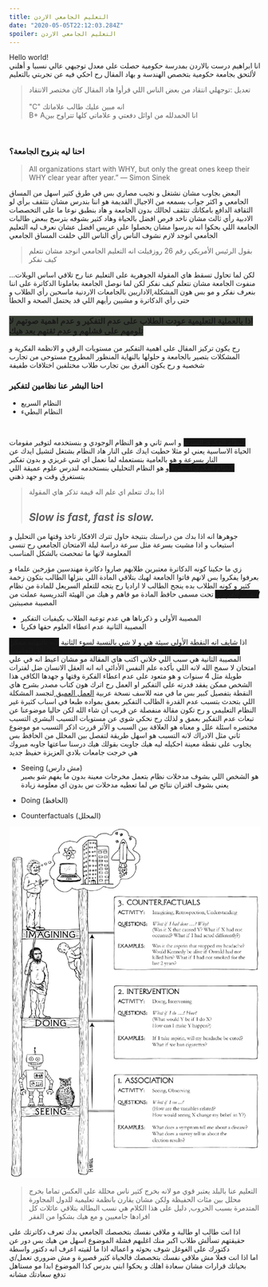 ```yaml
---
title: التعليم الجامعي الاردن 
date: "2020-05-05T22:12:03.284Z"
spoiler: التعليم الجامعي الاردن
---
```

Hello world!<br>
 انا ابراهيم درست بالاردن بمدرسة حكومية حصلت على معدل توجيهي عالي نسبيا و أهلني لألتحق بجامعة حكومية بتخصص الهندسة و بهاد المقال رح احكي فيه عن تجربتي بالتعليم 

> تعديل :توجهلي انتقاد من بعض الناس اللي قرأوا هاد المقال كان مختصر الانتقاد  
<br>"C"  انه مبين عليك طالب علاماتك 
<br>B+ Aانا الحمدلله من اوائل دفعتي و علاماتي كلها تتراوح بين 
<br>

### احنا ليه بنروح الجامعة؟ <br>
>All organizations start with WHY, but only the great ones keep their WHY clear year after year.”
― Simon Sinek<br>

البعض بجاوب مشان نشتغل و نجيب مصاري بس في طرق كثير اسهل من المساق الجامعي و اكثر جواب بسمعه من الاجيال القديمة هو اننا بندرس مشان نتثقف برأي لو الثقافة الدافع بامكانك تتثقف لحالك بدون الجامعة و هاد بنطبق نوعا ما على التخصصات الادبية رأي ثالث مشان ناخد فرص افضل بالحياة وهاد كثير بشوفه بترسخ ببعض طالبات الجامعة اللي بحكوا انه بدرسوا مشان يحصلوا على عريس افضل
عشان نعرف ليه التعليم الجامعي انوجد لازم نشوف الناس رأي الناس اللي خلقت المساق الجامعي 
> بقول الرئيس الأمريكي رقم 26 روزفيلت انه التعليم الجامعي انوجد مشان نتعلم كيف نفكر

...لكن لما تحاول تسقط هاي المقولة الجوهرية على التعليم عنا رح تلاقي اساس الويلات  
منفوت الجامعة مشان نتعلم كيف نفكر لكن لما نوصل الجامعة بعاملونا الدكاترة على اننا بنعرف نفكر و مو بس هون المشكلة,الاداريين بالجامعات الاردنية ماسحين رأي الطلاب و حتى رأي الدكاترة و مشيين رأيهم اللي قد يحتمل الصحة و الخطأ
### <span style="background-color: rgb(54, 60, 50)"> اذا بالعملية التعليمية عودت الطلاب على عدم التفكير و عدم اهمية صوتهم لا تلومهم على فشلهم و عدم ثقتهم بعد  هيك</span>

رح يكون تركيز المقال على اهمية التفكير من مستويات الرقي و الانظمة الفكرية و المشكلات بتصير بالجامعة و حلولها بالنهاية المنظور المطروح مستوحى من تجارب شخصية و رح يكون الفرق بين تجارب طلاب مختلفين اختلافات طفيفة

### احنا البشر عنا نظامين لتفكير 
* النظام السريع
* النظام البطيء
<br>

<span style="background-color: rgb(21, 20,20)"> <b>النظام الفكري السريع</b></span>
 و اسم ثاني و هو النظام الوجودي و بنستخدمه لتوفير مقومات الحياة الاساسية يعني لو مثلا حطيت ايدك على النار هاد النظام بشتغل لتشيل ايدك عن النار بسرعة و هو بالعامية بنستعمله لما نعمل اي شي غريزي و بدون تفكير <br> 
 <span style="background-color: rgb(21, 20,20)"><b> النظام الفكري البطيء</b> </span>
 و هو النظام التحليلي بنستخدمه لندرس علوم عميقة اللي بتستغرق وقت و جهد ذهني <br>

> اذا بدك تتعلم اي علم اله قيمة تذكر هاي المقولة
> ## <b><i> Slow is fast, fast is slow. </i></b>
جوهرها انه اذا بدك من دراستك بنتيجة حاول تترك الافكار تاخذ وقتها من التحليل و استيعاب و اذا مشيت بسرعة مثل سرعة دراسة ليلة الامتحان الجامعي رح تنسى المعلومة لانها ما تمحصت بالشكل المناسب

زي ما حكينا كونه الدكاترة معتبرين طلابهم صاروا دكاترة مهندسين مؤرخين علماء و بعرفوا يفكروا بس لانهم فاتوا الجامعة لهيك بتلاقي المادة اللي بنزلها الطالب بتكون زخمة كثير و كونه الطلاب بده ينجح الطالب لا اراديا رح يتجه للتعلم السريعل للمادة من نظام
 <span style="background-color: rgb(21, 20,20)"><b><i> التفكير الغريزي</b></i></span>
 تحت مسمى حافظ المادة مو فاهم و هيك من الهيئة التدريسية عملت من المصيبة مصيبتين <br>

* المصيبة الأولى و ذكرناها هي عدم توعية الطلاب بكيفيات التفكير
* المصيبة الثانية عدم اعطاء العلوم حقها فكريا

اذا شايف انه النقطة الأولى سيئة هي و لا شي بالنسبة لسوء الثانية
<span style="background-color: rgb(21, 20,20)"> لانه بالنهاية ممكن الطالب يتعلم  كيف يفكر بدون الحاجة لجامعة فبتالي ما في معنى للمساق الجامعي</span>
 المصيبة الثانية هي سبب اللي خلاني اكتب هاي المقالة مو مشان اعيط انه في علي امتحان لا سمح الله
 لانه اللي بأكده علم النفس الأدائي انه انه العقل الانسان ضل لفترات طويلة مثل 4 سنوات و هو متعود على عدم اعطاء الفكرة وقتها و جهدها الكافي هذا الشخص ممكن يفقد قدرته على التفكير او العمل
رح اترك هون كتاب مصدر بشرح هاي النقطة بتفصيل كبير بس ما في منه للاسف نسخة عربية
<a href="https://www.calnewport.com/books/deep-work/">العمل العميق </a>
لنجسد المشكلة اللي بتحدث بتسبب عدم القدرة الطالب التفكير بعمق بمواده طبعا في اسباب كثيرة غير  النظام التعليمي و رح تكون مقالة منفصلة عن قريب ان شاء الله لكن حاليا موضوعنا عن تبعات عدم التفكير بعمق و لذلك رح نحكي شوي عن مستويات التسبب البشري 
التسبب مختصره اسئلة علل و معناه هو العلاقة بين السبب و الأثر
قررت اذكر التسبب مو موضوع ثاني مثل الادراك لانه التسبب هو اسهل طريقة لتفصل بين المحلل من الحافظ
بس يجاوب على نقطة معينة احكيله ليه هيك جاوبت بقولك هيك درسنا ساعتها جاوبه مبروك هي خرجت جامعات بلادي العزيزة حفيظ جديد

* Seeing (مش دارس) <br>
هو الشخص اللي بشوف مدخلات نظام بتعمل مخرجات معينة بدون ما يفهم شو بصير 
يعني بشوف اقتران نتائج ص لما تعطيه مدخلات س بدون اي معلومة زيادة 

* Doing (الحافظ) <br>
  
* Counterfactuals (المحلل) <br>


![Levels of thinking](./thinking.jpg)
> التعليم عنا بالبلد يعتبر قوي مو لانه بخرج كثير ناس محللة على العكس تماما بخرج محلل بين مئات الحفيظة ولكن مشان يقارن بانظمة تعليمية للدول المجاورة المتدمرة بسبب الحروب, دليل على هذا الكلام هي نسب البطالة بتلاقي عائلات كل افرادها جامعيين و مع هيك بشكوا من الفقر

اذا انت طالب او طالبة و ملاقي نفسك بتخصصك الجامعي بدك تعرف دكاترتك على حقيقتهم تسألش طلاب اكبر منك اغلبهم فشلة الموضوع اسهل من هيك بس دور عن دكتورك على الغوغل شوف بحوثه و اعماله اذا ما لقيته اعرف انه دكتور واسطة<br>
اما اذا انت فعلا مش ملاقي نفسك بتخصصك فالحياة كثير قصيرة و مش ضروري تعمل/ي بحياتك قرارات مشان سعادة اهلك و يحكوا ابني بدرس كذا الموضوع ابدا مو مستاهل تدفع سعادتك مشانه
